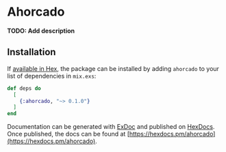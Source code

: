 # Ahorcado

**TODO: Add description**

## Installation

If [available in Hex](https://hex.pm/docs/publish), the package can be installed
by adding `ahorcado` to your list of dependencies in `mix.exs`:

```elixir
def deps do
  [
    {:ahorcado, "~> 0.1.0"}
  ]
end
```

Documentation can be generated with [ExDoc](https://github.com/elixir-lang/ex_doc)
and published on [HexDocs](https://hexdocs.pm). Once published, the docs can
be found at [https://hexdocs.pm/ahorcado](https://hexdocs.pm/ahorcado).

